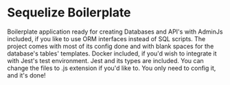 # Sequelize Boilerplate

Boilerplate application ready for creating Databases and API's with AdminJs included, if you like to use ORM interfaces instead of SQL scripts.
The project comes with most of its config done and with blank spaces for the database's tables' templates.
Docker included, if you'd wish to integrate it with Jest's test environment.
Jest and its types are included. You can change the files to .js extension if you'd like to.
You only need to config it, and it's done!